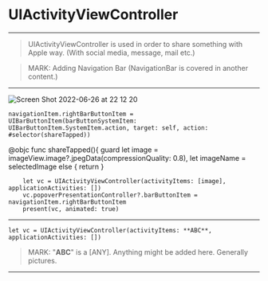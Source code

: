 # UIActivityViewController

---
> UIActivityViewController is used in order to share something with Apple way. (With social media, message, mail etc.)


> MARK: Adding Navigation Bar (NavigationBar is covered in another content.)
---

![Screen Shot 2022-06-26 at 22 12 20](https://user-images.githubusercontent.com/50085545/175830234-86977361-8bce-4a5d-9764-266ce607c949.png)


    navigationItem.rightBarButtonItem = UIBarButtonItem(barButtonSystemItem: UIBarButtonItem.SystemItem.action, target: self, action: #selector(shareTapped))
    
    
    
   @objc func shareTapped(){
        guard let image = imageView.image?.jpegData(compressionQuality: 0.8), let imageName = selectedImage else {
            return
        }
        
        let vc = UIActivityViewController(activityItems: [image], applicationActivities: [])
        vc.popoverPresentationController?.barButtonItem = navigationItem.rightBarButtonItem
        present(vc, animated: true)
        
    
---
    let vc = UIActivityViewController(activityItems: **ABC**, applicationActivities: [])
    
> MARK: "**ABC**" is a \[ANY]. Anything might be added here. Generally pictures. 
---    
